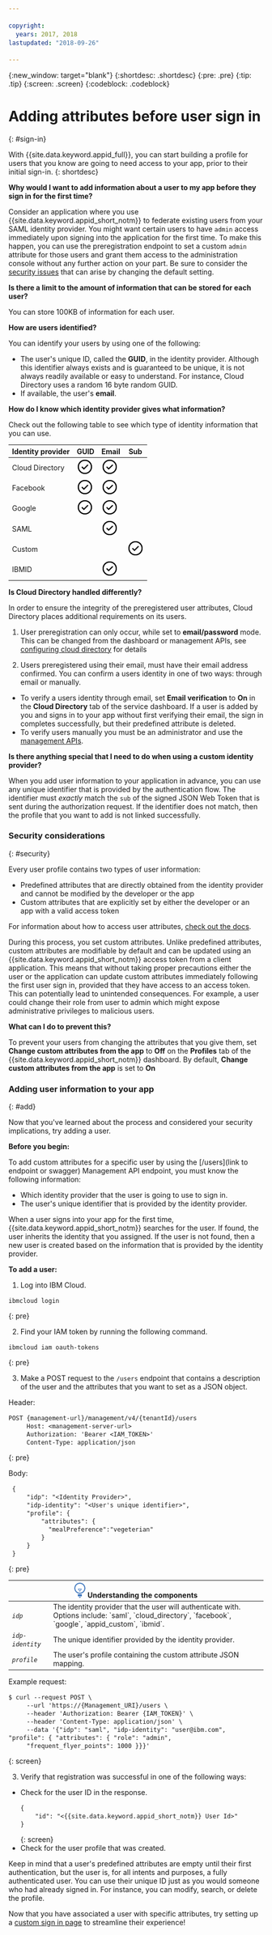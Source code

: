 ```yaml
---

copyright:
  years: 2017, 2018
lastupdated: "2018-09-26"

---
```


{:new_window: target="blank"}
{:shortdesc: .shortdesc}
{:pre: .pre}
{:tip: .tip}
{:screen: .screen}
{:codeblock: .codeblock}

# Adding attributes before user sign in
{: #sign-in}

With {{site.data.keyword.appid_full}}, you can start building a profile for users that you know are going to need access to your app, prior to their initial sign-in.
{: shortdesc}

**Why would I want to add information about a user to my app before they sign in for the first time?**

Consider an application where you use {{site.data.keyword.appid_short_notm}} to federate existing users from your SAML identity provider. You might want certain users to have `admin` access immediately upon signing into the application for the first time. To make this happen, you can use the preregistration endpoint to set a custom `admin` attribute for those users and grant them access to the administration console without any further action on your part. Be sure to consider the [security issues](#security) that can arise by changing the default setting.

**Is there a limit to the amount of information that can be stored for each user?**

You can store 100KB of information for each user.

**How are users identified?**

You can identify your users by using one of the following:

* The user's unique ID, called the **GUID**, in the identity provider. Although this identifier always exists and is guaranteed to be unique, it is not always readily available or easy to understand. For instance, Cloud Directory uses a random 16 byte random GUID.
* If available, the user's **email**.

**How do I know which identity provider gives what information?**

Check out the following table to see which type of identity information that you can use.

<table>
  <thead>
    <tr>
      <th>Identity provider</th>
      <th>GUID</th>
      <th>Email</th>
      <th>Sub</th>
    </tr>
  </thead>
  <tbody>
    <tr>
      <td>Cloud Directory</td>
      <td><img src="images/confirm.png" width="32" alt="Feature available" style="width:32px;" /></td>
      <td><img src="images/confirm.png" width="32" alt="Feature available" style="width:32px;" /></td>
      <td> </td>
    </tr>
    <tr>
      <td>Facebook</td>
      <td><img src="images/confirm.png" width="32" alt="Feature available" style="width:32px;" /></td>
      <td><img src="images/confirm.png" width="32" alt="Feature available" style="width:32px;" /></td>
      <td> </td>
    </tr>
    <tr>
      <td>Google</td>
      <td><img src="images/confirm.png" width="32" alt="Feature available" style="width:32px;" /></td>
      <td><img src="images/confirm.png" width="32" alt="Feature available" style="width:32px;" /></td>
      <td> </td>
    </tr>
    <tr>
      <td>SAML</td>
      <td></td>
      <td><img src="images/confirm.png" width="32" alt="Feature available" style="width:32px;" /></td>
      <td> </td>
    </tr>
    <tr>
      <td>Custom</td>
      <td> </td>
      <td> </td>
      <td><img src="images/confirm.png" width="32" alt="Feature available" style="width:32px;" /></td>
    </tr>
    <tr>
      <td>IBMID</td>
      <td> </td>
      <td><img src="images/confirm.png" width="32" alt="Feature available" style="width:32px;" /></td>
      <td> </td>
    </tr>
  </tbody>
</table>

**Is Cloud Directory handled differently?**

In order to ensure the integrity of the preregistered user attributes,
Cloud Directory places additional requirements on its users.

1. User preregistration can only occur, while set to **email/password** mode. This can be changed from the dashboard or management APIs, see [configuring cloud directory](/cloud-directory.html#cd) for details

2. Users preregistered using their email, must have their email address confirmed. You can confirm a users identity in one of two ways: through email or manually.

  * To verify a users identity through email, set **Email verification** to **On** in the **Cloud Directory** tab of the service dashboard. If a user is added by you and signs in to your app without first verifying their email, the sign in completes successfully, but their predefined attribute is deleted.
  * To verify users manually you must be an administrator and use the [management APIs](https://appid-management.ng.bluemix.net/swagger-ui/).

**Is there anything special that I need to do when using a custom identity provider?**

When you add user information to your application in advance, you can use any unique identifier that is provided by the authentication flow. The identifier must _exactly_ match the `sub` of the signed JSON Web Token that is sent during the authorization request. If the identifier does not match, then the profile that you want to add is not linked successfully.


### Security considerations
{: #security}

Every user profile contains two types of user information:

* Predefined attributes that are directly obtained from the identity provider and cannot be modified by the developer or the app
* Custom attributes that are explicitly set by either the developer or an app with a valid access token

For information about how to access user attributes, [check out the docs](/docs/services/appid/user-profile.html#access).

During this process, you set custom attributes. Unlike predefined attributes, custom attributes are modifiable by default and can be updated using an {{site.data.keyword.appid_short_notm}} access token from a client application. This means that without taking proper precautions either the user or the application can update custom attributes immediately following the first user sign in, provided that they have access to an access token. This can potentially lead to unintended consequences. For example, a user could change their role from user to admin which might expose administrative privileges to malicious users.

**What can I do to prevent this?**

To prevent your users from changing the attributes that you give them, set **Change custom attributes from the app** to **Off** on the **Profiles** tab of the {{site.data.keyword.appid_short_notm}} dashboard. By default, **Change custom attributes from the app** is set to **On**



### Adding user information to your app
{: #add}

Now that you've learned about the process and considered your security implications, try adding a user.

**Before you begin:**

To add custom attributes for a specific user by using the [/users](link to endpoint or swagger) Management API endpoint, you must know the following information:

* Which identity provider that the user is going to use to sign in.
* The user's unique identifier that is provided by the identity provider.

When a user signs into your app for the first time, {{site.data.keyword.appid_short_notm}} searches for the user. If found, the user inherits the identity that you assigned. If the user is not found, then a new user is created based on the information that is provided by the identity provider.

**To add a user:**

1. Log into IBM Cloud.
  ```
  ibmcloud login
  ```
  {: pre}

2. Find your IAM token by running the following command.
  ```
  ibmcloud iam oauth-tokens
  ```
  {: pre}

3. Make a POST request to the `/users` endpoint that contains a description of the user and the attributes that you want to set as a JSON object.

  Header:
  ```
  POST {management-url}/management/v4/{tenantId}/users
       Host: <management-server-url>
       Authorization: 'Bearer <IAM_TOKEN>'
       Content-Type: application/json
  ```
  {: pre}

  Body:
  ```
   {
       "idp": "<Identity Provider>",
       "idp-identity": "<User's unique identifier>",
       "profile": {
           "attributes": {
             "mealPreference":"vegeterian"
           }
       }
   }
  ```
  {: pre}

  <table>
    <thead>
      <th colspan=2><img src="images/idea.png" alt="Idea icon"/> Understanding the components</th>
    </thead>
    <tbody>
      <tr>
        <td><code><em>idp</em></code></td>
        <td>The identity provider that the user will authenticate with. Options include: `saml`, `cloud_directory`, `facebook`, `google`, `appid_custom`, `ibmid`.</td>
      </tr>
      <tr>
        <td><code><em>idp-identity</em></code></td>
        <td>The unique identifier provided by the identity provider.</td>
      </tr>
      <tr>
        <td><code><em>profile</em></code></td>
        <td>The user's profile containing the custom attribute JSON mapping.</td>
      </tr>
    </tbody>
  </table>

  Example request:
  ```
  $ curl --request POST \
       --url 'https://{Management_URI}/users \
       --header 'Authorization: Bearer {IAM_TOKEN}' \
       --header 'Content-Type: application/json' \
       --data '{"idp": "saml", "idp-identity": "user@ibm.com", "profile": { "attributes": { "role": "admin",
       "frequent_flyer_points": 1000 }}}'
  ```
  {: screen}

3. Verify that registration was successful in one of the following ways:
  * Check for the user ID in the response.
    ```
    {
        "id": "<{{site.data.keyword.appid_short_notm}} User Id>"
    }
    ```
    {: screen}
  * Check for the user profile that was created.

Keep in mind that a user's predefined attributes are empty until their first authentication, but the user is, for all intents and purposes, a fully authenticated user. You can use their unique ID just as you would someone who had already signed in. For instance, you can modify, search, or delete the profile.

Now that you have associated a user with specific attributes, try setting up a [custom sign in page](custom.html) to streamline their experience!


</br>

